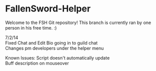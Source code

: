 FallenSword-Helper
==================
Welcome to the FSH Git repository! This branch is currently ran by one person in his free time. :) 

7/2/14<br>
Fixed Chat and Edit Bio going in to guild chat<br>
Changes pm developers under the helper menu

Known Issues:
Script doesn't automatically update<br>
Buff description on mouseover<br>
